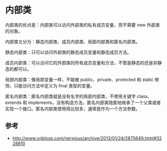 # 内部类

内部类的优点是：内部类可以访问外部类的私有成员变量，而不需要 new 外部类的对象。

内部类又分为：静态内部类、成员内部类、局部内部类和匿名内部类。

静态内部类：只可以访问外部类的静态成员变量和静态成员方法。

成员内部类：可以访问它的外部类的所有成员变量和方法，不管是静态的还是非静态的都可以。

局部内部类：像局部变量一样，不能被 public、private、protected 和 static 修饰，只能访问方法中定义为 final 类型的变量。

匿名内部类：匿名内部类就是没有名字的局部内部类，不使用关键字 class、extends 和 implements，没有构造方法。匿名内部类隐匿地继承了一个父类或者实现一个接口。匿名内部类使用得比较多，通常是作为一个方法参数。

## 参考

* <http://www.cnblogs.com/nerxious/archive/2013/01/24/2875649.html#3228810>
